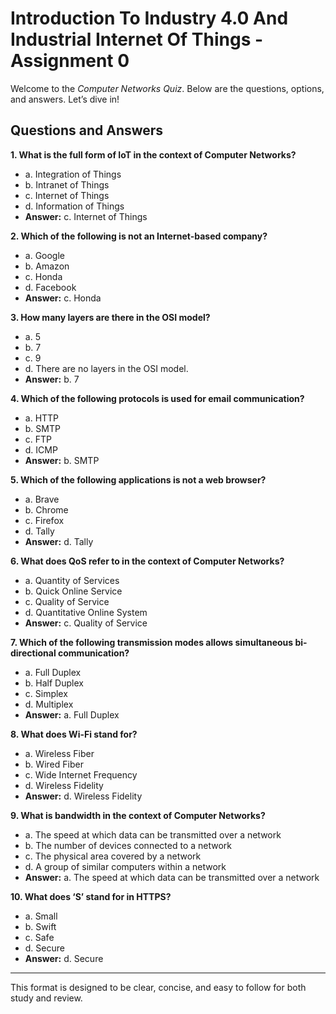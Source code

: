 # Introduction To Industry 4.0 And Industrial Internet Of Things - Assignment 0

Welcome to the *Computer Networks Quiz*. Below are the questions, options, and answers. Let’s dive in!

## Questions and Answers

**1. What is the full form of IoT in the context of Computer Networks?**  
   - a. Integration of Things  
   - b. Intranet of Things  
   - c. Internet of Things  
   - d. Information of Things  
   - **Answer:** c. Internet of Things  

**2. Which of the following is not an Internet-based company?**  
   - a. Google  
   - b. Amazon  
   - c. Honda  
   - d. Facebook  
   - **Answer:** c. Honda  

**3. How many layers are there in the OSI model?**  
   - a. 5  
   - b. 7  
   - c. 9  
   - d. There are no layers in the OSI model.  
   - **Answer:** b. 7  

**4. Which of the following protocols is used for email communication?**  
   - a. HTTP  
   - b. SMTP  
   - c. FTP  
   - d. ICMP  
   - **Answer:** b. SMTP  

**5. Which of the following applications is not a web browser?**  
   - a. Brave  
   - b. Chrome  
   - c. Firefox  
   - d. Tally  
   - **Answer:** d. Tally  

**6. What does QoS refer to in the context of Computer Networks?**  
   - a. Quantity of Services  
   - b. Quick Online Service  
   - c. Quality of Service  
   - d. Quantitative Online System  
   - **Answer:** c. Quality of Service  

**7. Which of the following transmission modes allows simultaneous bi-directional communication?**  
   - a. Full Duplex  
   - b. Half Duplex  
   - c. Simplex  
   - d. Multiplex  
   - **Answer:** a. Full Duplex  

**8. What does Wi-Fi stand for?**  
   - a. Wireless Fiber  
   - b. Wired Fiber  
   - c. Wide Internet Frequency  
   - d. Wireless Fidelity  
   - **Answer:** d. Wireless Fidelity  

**9. What is bandwidth in the context of Computer Networks?**  
   - a. The speed at which data can be transmitted over a network  
   - b. The number of devices connected to a network  
   - c. The physical area covered by a network  
   - d. A group of similar computers within a network  
   - **Answer:** a. The speed at which data can be transmitted over a network  

**10. What does ‘S’ stand for in HTTPS?**  
   - a. Small  
   - b. Swift  
   - c. Safe  
   - d. Secure  
   - **Answer:** d. Secure  

--- 

This format is designed to be clear, concise, and easy to follow for both study and review.
